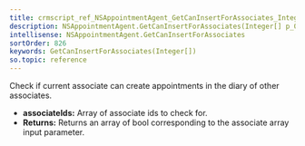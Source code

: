 ```yaml
---
title: crmscript_ref_NSAppointmentAgent_GetCanInsertForAssociates_Integer__p_0
description: NSAppointmentAgent.GetCanInsertForAssociates(Integer[] p_0)
intellisense: NSAppointmentAgent.GetCanInsertForAssociates
sortOrder: 826
keywords: GetCanInsertForAssociates(Integer[])
so.topic: reference
---
```



Check if current associate can create appointments in the diary of other associates.



* **associateIds:** Array of associate ids to check for.
* **Returns:** Returns an array of bool corresponding to the associate array input parameter.


